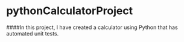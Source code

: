 # pythonCalculatorProject

####In this project, I have created a calculator using Python that has automated unit tests.

